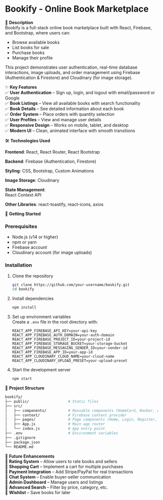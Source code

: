 
# Bookify - Online Book Marketplace

📌 **Description**  
Bookify is a full-stack online book marketplace built with React, Firebase, and Bootstrap, where users can:

- Browse available books
- List books for sale
- Purchase books
- Manage their profile

This project demonstrates user authentication, real-time database interactions, image uploads, and order management using Firebase (Authentication & Firestore) and Cloudinary (for image storage).

✨ **Key Features**  
✅ **User Authentication** – Sign up, login, and logout with email/password or Google  
✅ **Book Listings** – View all available books with search functionality  
✅ **Book Details** – See detailed information about each book  
✅ **Order System** – Place orders with quantity selection  
✅ **User Profiles** – View and manage user details  
✅ **Responsive Design** – Works on mobile, tablet, and desktop  
✅ **Modern UI** – Clean, animated interface with smooth transitions  

🛠️ **Technologies Used**  

**Frontend**: 
React, React Router, React Bootstrap

**Backend**: 
Firebase (Authentication, Firestore)

**Styling**: 
CSS, Bootstrap, Custom Animations

**Image Storage**: 
Cloudinary

**State Management**:  
React Context API

**Other Libraries**: 
react-toastify, react-icons, axios

🚀 **Getting Started**

### Prerequisites
- Node.js (v14 or higher)
- npm or yarn
- Firebase account
- Cloudinary account (for image uploads)

### Installation
1. Clone the repository

    ```bash
    git clone https://github.com/your-username/bookify.git
    cd bookify
    ```

2. Install dependencies

    ```bash
    npm install
    ```

3. Set up environment variables  
Create a `.env` file in the root directory with:

    ```env
    REACT_APP_FIREBASE_API_KEY=your-api-key
    REACT_APP_FIREBASE_AUTH_DOMAIN=your-auth-domain
    REACT_APP_FIREBASE_PROJECT_ID=your-project-id
    REACT_APP_FIREBASE_STORAGE_BUCKET=your-storage-bucket
    REACT_APP_FIREBASE_MESSAGING_SENDER_ID=your-sender-id
    REACT_APP_FIREBASE_APP_ID=your-app-id
    REACT_APP_CLOUDINARY_CLOUD_NAME=your-cloud-name
    REACT_APP_CLOUDINARY_UPLOAD_PRESET=your-upload-preset
    ```

4. Start the development server

    ```bash
    npm start
    ```

📂 **Project Structure**  

```bash
bookify/
├── public/                  # Static files
├── src/
│   ├── components/          # Reusable components (HomeCard, Navbar, etc.)
│   ├── context/             # Firebase context provider
│   ├── pages/               # Page components (Home, Login, Register, etc.)
│   ├── App.js               # Main app router
│   └── index.js             # App entry point
├── .env                     # Environment variables
├── .gitignore
├── package.json
└── README.md
```

🔮 **Future Enhancements**  
🔹 **Rating System** – Allow users to rate books and sellers  
🔹 **Shopping Cart** – Implement a cart for multiple purchases  
🔹 **Payment Integration** – Add Stripe/PayPal for real transactions  
🔹 **Chat System** – Enable buyer-seller communication  
🔹 **Admin Dashboard** – Manage users and listings  
🔹 **Advanced Search** – Filter by price, category, etc.  
🔹 **Wishlist** – Save books for later  

